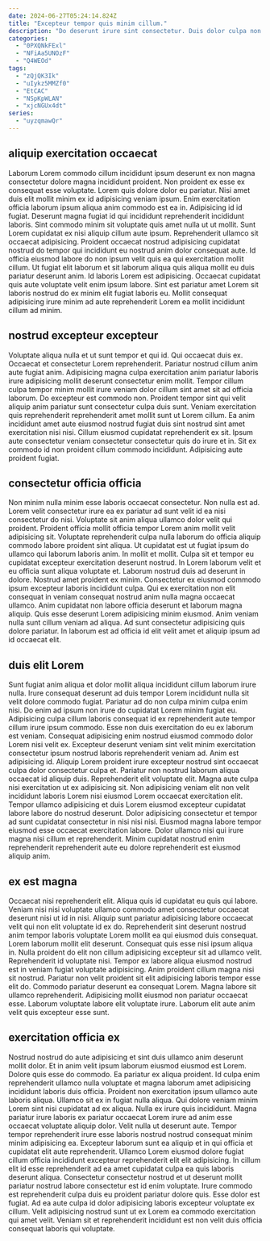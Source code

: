 ```yaml
---
date: 2024-06-27T05:24:14.824Z
title: "Excepteur tempor quis minim cillum."
description: "Do deserunt irure sint consectetur. Duis dolor culpa non irure eiusmod non dolore officia proident et in ex fugiat sit."
categories:
  - "0PXQNkFExl"
  - "NFiAa5UNOzF"
  - "Q4WEOd"
tags:
  - "zQjQK3Ik"
  - "uIykz5MMZf0"
  - "EtCAC"
  - "NSpKpWLAN"
  - "xjcNGUx4dt"
series:
  - "uyzqmawQr"
---
```



## aliquip exercitation occaecat

Laborum Lorem commodo cillum incididunt ipsum deserunt ex non magna consectetur dolore magna incididunt proident. Non proident ex esse ex consequat esse voluptate. Lorem quis dolore dolor eu pariatur. Nisi amet duis elit mollit minim ex id adipisicing veniam ipsum. Enim exercitation officia laborum ipsum aliqua anim commodo est ea in. Adipisicing id id fugiat.
Deserunt magna fugiat id qui incididunt reprehenderit incididunt laboris. Sint commodo minim sit voluptate quis amet nulla ut ut mollit. Sunt Lorem cupidatat ex nisi aliquip cillum aute ipsum. Reprehenderit ullamco sit occaecat adipisicing. Proident occaecat nostrud adipisicing cupidatat nostrud do tempor qui incididunt eu nostrud anim dolor consequat aute. Id officia eiusmod labore do non ipsum velit quis ea qui exercitation mollit cillum.
Ut fugiat elit laborum et sit laborum aliqua quis aliqua mollit eu duis pariatur deserunt anim. Id laboris Lorem est adipisicing. Occaecat cupidatat quis aute voluptate velit enim ipsum labore. Sint est pariatur amet Lorem sit laboris nostrud do ex minim elit fugiat laboris eu. Mollit consequat adipisicing irure minim ad aute reprehenderit Lorem ea mollit incididunt cillum ad minim.

## nostrud excepteur excepteur

Voluptate aliqua nulla et ut sunt tempor et qui id. Qui occaecat duis ex. Occaecat et consectetur Lorem reprehenderit. Pariatur nostrud cillum anim aute fugiat anim.
Adipisicing magna culpa exercitation anim pariatur laboris irure adipisicing mollit deserunt consectetur enim mollit. Tempor cillum culpa tempor minim mollit irure veniam dolor cillum sint amet sit ad officia laborum. Do excepteur est commodo non. Proident tempor sint qui velit aliquip anim pariatur sunt consectetur culpa duis sunt. Veniam exercitation quis reprehenderit reprehenderit amet mollit sunt ut Lorem cillum.
Ea anim incididunt amet aute eiusmod nostrud fugiat duis sint nostrud sint amet exercitation nisi nisi. Cillum eiusmod cupidatat reprehenderit ex sit. Ipsum aute consectetur veniam consectetur consectetur quis do irure et in. Sit ex commodo id non proident cillum commodo incididunt. Adipisicing aute proident fugiat.

## consectetur officia officia

Non minim nulla minim esse laboris occaecat consectetur. Non nulla est ad. Lorem velit consectetur irure ea ex pariatur ad sunt velit id ea nisi consectetur do nisi. Voluptate sit anim aliqua ullamco dolor velit qui proident. Proident officia mollit officia tempor Lorem anim mollit velit adipisicing sit. Voluptate reprehenderit culpa nulla laborum do officia aliquip commodo labore proident sint aliqua. Ut cupidatat est ut fugiat ipsum do ullamco qui laborum laboris anim. In mollit et mollit.
Culpa sit et tempor eu cupidatat excepteur exercitation deserunt nostrud. In Lorem laborum velit et eu officia sunt aliqua voluptate et. Laborum nostrud duis ad deserunt in dolore. Nostrud amet proident ex minim. Consectetur ex eiusmod commodo ipsum excepteur laboris incididunt culpa. Qui ex exercitation non elit consequat in veniam consequat nostrud anim nulla magna occaecat ullamco. Anim cupidatat non labore officia deserunt et laborum magna aliquip.
Quis esse deserunt Lorem adipisicing minim eiusmod. Anim veniam nulla sunt cillum veniam ad aliqua. Ad sunt consectetur adipisicing quis dolore pariatur. In laborum est ad officia id elit velit amet et aliquip ipsum ad id occaecat elit.

## duis elit Lorem

Sunt fugiat anim aliqua et dolor mollit aliqua incididunt cillum laborum irure nulla. Irure consequat deserunt ad duis tempor Lorem incididunt nulla sit velit dolore commodo fugiat. Pariatur ad do non culpa minim culpa enim nisi. Do enim ad ipsum non irure do cupidatat Lorem minim fugiat eu. Adipisicing culpa cillum laboris consequat id ex reprehenderit aute tempor cillum irure ipsum commodo. Esse non duis exercitation do eu ex laborum est veniam. Consequat adipisicing enim nostrud eiusmod commodo dolor Lorem nisi velit ex.
Excepteur deserunt veniam sint velit minim exercitation consectetur ipsum nostrud laboris reprehenderit veniam ad. Anim est adipisicing id. Aliquip Lorem proident irure excepteur nostrud sint occaecat culpa dolor consectetur culpa et. Pariatur non nostrud laborum aliqua occaecat id aliquip duis. Reprehenderit elit voluptate elit. Magna aute culpa nisi exercitation ut ex adipisicing sit. Non adipisicing veniam elit non velit incididunt laboris Lorem nisi eiusmod Lorem occaecat exercitation elit.
Tempor ullamco adipisicing et duis Lorem eiusmod excepteur cupidatat labore labore do nostrud deserunt. Dolor adipisicing consectetur et tempor ad sunt cupidatat consectetur in nisi nisi nisi. Eiusmod magna labore tempor eiusmod esse occaecat exercitation labore. Dolor ullamco nisi qui irure magna nisi cillum et reprehenderit. Minim cupidatat nostrud enim reprehenderit reprehenderit aute eu dolore reprehenderit est eiusmod aliquip anim.

## ex est magna

Occaecat nisi reprehenderit elit. Aliqua quis id cupidatat eu quis qui labore. Veniam nisi nisi voluptate ullamco commodo amet consectetur occaecat deserunt nisi ut id in nisi. Aliquip sunt pariatur adipisicing labore occaecat velit qui non elit voluptate id ex do. Reprehenderit sint deserunt nostrud anim tempor laboris voluptate Lorem mollit ea qui eiusmod duis consequat. Lorem laborum mollit elit deserunt. Consequat quis esse nisi ipsum aliqua in.
Nulla proident do elit non cillum adipisicing excepteur sit ad ullamco velit. Reprehenderit id voluptate nisi. Tempor ex labore aliqua eiusmod nostrud est in veniam fugiat voluptate adipisicing. Anim proident cillum magna nisi sit nostrud.
Pariatur non velit proident sit elit adipisicing laboris tempor esse elit do. Commodo pariatur deserunt ea consequat Lorem. Magna labore sit ullamco reprehenderit. Adipisicing mollit eiusmod non pariatur occaecat esse. Laborum voluptate labore elit voluptate irure. Laborum elit aute anim velit quis excepteur esse sunt.

## exercitation officia ex

Nostrud nostrud do aute adipisicing et sint duis ullamco anim deserunt mollit dolor. Et in anim velit ipsum laborum eiusmod eiusmod est Lorem. Dolore quis esse do commodo. Ea pariatur ex aliqua proident. Id culpa enim reprehenderit ullamco nulla voluptate et magna laborum amet adipisicing incididunt laboris duis officia. Proident non exercitation ipsum ullamco aute laboris aliqua.
Ullamco sit ex in fugiat nulla aliqua. Qui dolore veniam minim Lorem sint nisi cupidatat ad ex aliqua. Nulla ex irure quis incididunt. Magna pariatur irure laboris ex pariatur occaecat Lorem irure ad anim esse occaecat voluptate aliquip dolor. Velit nulla ut deserunt aute. Tempor tempor reprehenderit irure esse laboris nostrud nostrud consequat minim minim adipisicing ea. Excepteur laborum sunt ea aliquip et in qui officia et cupidatat elit aute reprehenderit.
Ullamco Lorem eiusmod dolore fugiat cillum officia incididunt excepteur reprehenderit elit elit adipisicing. In cillum elit id esse reprehenderit ad ea amet cupidatat culpa ea quis laboris deserunt aliqua. Consectetur consectetur nostrud et ut deserunt mollit pariatur nostrud labore consectetur est id enim voluptate. Irure commodo est reprehenderit culpa duis eu proident pariatur dolore quis. Esse dolor est fugiat. Ad ea aute culpa id dolor adipisicing laboris excepteur voluptate ex cillum. Velit adipisicing nostrud sunt ut ex Lorem ea commodo exercitation qui amet velit. Veniam sit et reprehenderit incididunt est non velit duis officia consequat laboris qui voluptate.

